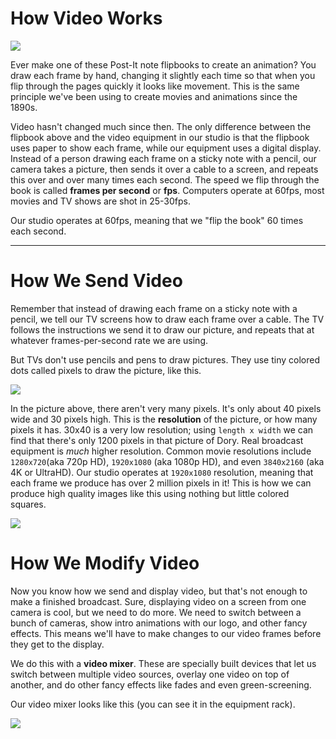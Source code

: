 # How Video Works

![](https://media.giphy.com/media/PD0bnCo6m21Xy/giphy.gif)

Ever make one of these Post-It note flipbooks to create an animation? You draw each frame by hand, changing it slightly each time so that when you flip through the pages quickly it looks like movement. This is the same principle we've been using to create movies and animations since the 1890s.

Video hasn't changed much since then. The only difference between the flipbook above and the video equipment in our studio is that the flipbook uses paper to show each frame, while our equipment uses a digital display. Instead of a person drawing each frame on a sticky note with a pencil, our camera takes a picture, then sends it over a cable to a screen, and repeats this over and over many times each second. The speed we flip through the book is called **frames per second** or **fps**. Computers operate at 60fps, most movies and TV shows are shot in 25-30fps.

Our studio operates at 60fps, meaning that we "flip the book" 60 times each second.

---

# How We Send Video

Remember that instead of drawing each frame on a sticky note with a pencil, we tell our TV screens how to draw each frame over a cable. The TV follows the instructions we send it to draw our picture, and repeats that at whatever frames-per-second rate we are using.

But TVs don't use pencils and pens to draw pictures. They use tiny colored dots called pixels to draw the picture, like this.

![](http://kemp21stcentury.weebly.com/uploads/1/7/1/4/17142550/finding-dory-pixel-art-pixel-art-lego-8bit-minecraft_orig.png)

In the picture above, there aren't very many pixels. It's only about 40 pixels wide and 30 pixels high. This is the **resolution** of the picture, or how many pixels it has. 30x40 is a very low resolution; using ``length x width`` we can find that there's only 1200 pixels in that picture of Dory. Real broadcast equipment is _much_ higher resolution. Common movie resolutions include ``1280x720``(aka 720p HD), ``1920x1080`` (aka 1080p HD), and even ``3840x2160`` (aka 4K or UltraHD). Our studio operates at ``1920x1080`` resolution, meaning that each frame we produce has over 2 million pixels in it! This is how we can produce high quality images like this using nothing but little colored squares.

![](http://res.cloudinary.com/simpleview/image/upload/crm/huntsville/USSRC-DavidsonCtr032013-4997dKeim0_c10420ce-5056-a36a-08f038dcbd77606f.jpg)

# How We Modify Video

Now you know how we send and display video, but that's not enough to make a finished broadcast. Sure, displaying video on a screen from one camera is cool, but we need to do more. We need to switch between a bunch of cameras, show intro animations with our logo, and other fancy effects. This means we'll have to make changes to our video frames before they get to the display.

We do this with a **video mixer**. These are specially built devices that let us switch between multiple video sources, overlay one video on top of another, and do other fancy effects like fades and even green-screening.

Our video mixer looks like this (you can see it in the equipment rack).

![](http://www.markertek.com/productImage/450x450/BMD-SWATEMTVSTHD.JPG)
